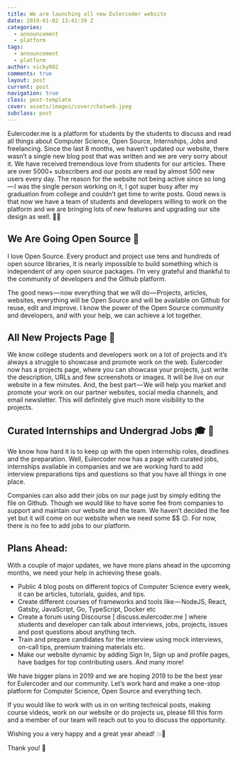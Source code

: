 ```yaml
---
title: We are launching all new Eulercoder website
date: 2019-01-02 13:41:39 Z
categories:
  - announcement
  - platform
tags:
  - announcement
  - platform
author: vicky002
comments: true
layout: post
current: post
navigation: true
class: post-template
cover: assets/images/cover/chatweb.jpeg
subclass: post
---
```




Eulercoder.me is a platform for students by the students to discuss and read all things about Computer Science, Open Source, Internships, Jobs and freelancing. Since the last 8 months, we haven’t updated our website, there wasn’t a single new blog post that was written and we are very sorry about it. We have received tremendous love from students for our articles. There are over 5000+ subscribers and our posts are read by almost 500 new users every day. The reason for the website not being active since so long — I was the single person working on it, I got super busy after my graduation from college and couldn’t get time to write posts. Good news is that now we have a team of students and developers willing to work on the platform and we are bringing lots of new features and upgrading our site design as well. 🚀🎉

## We Are Going Open Source 🚀

I love Open Source. Every product and project use tens and hundreds of open source libraries, it is nearly impossible to build something which is independent of any open source packages. I’m very grateful and thankful to the community of developers and the Github platform.

The good news — now everything that we will do — Projects, articles, websites, everything will be Open Source and will be available on Github for reuse, edit and improve. I know the power of the Open Source community and developers, and with your help, we can achieve a lot together.

## All New Projects Page 📃

We know college students and developers work on a lot of projects and it’s always a struggle to showcase and promote work on the web. Eulercoder now has a projects page, where you can showcase your projects, just write the description, URLs and few screenshots or images. It will be live on our website in a few minutes. And, the best part — We will help you market and promote your work on our partner websites, social media channels, and email newsletter. This will definitely give much more visibility to the projects.

## Curated Internships and Undergrad Jobs 🎓 💼

We know how hard it is to keep up with the open internship roles, deadlines and the preparation. Well, Eulercoder now has a page with curated jobs, internships available in companies and we are working hard to add interview preparations tips and questions so that you have all things in one place.

Companies can also add their jobs on our page just by simply editing the file on Github. Though we would like to have some fee from companies to support and maintain our website and the team. We haven’t decided the fee yet but it will come on our website when we need some $$ 😉. For now, there is no fee to add jobs to our platform.

## Plans Ahead:
With a couple of major updates, we have more plans ahead in the upcoming months, we need your help in achieving these goals.

- Public 4 blog posts on different topics of Computer Science every week, it can be articles, tutorials, guides, and tips.
- Create different courses of frameworks and tools like — NodeJS, React, Gatsby, JavaScript, Go, TypeScript, Docker etc
- Create a forum using Discourse [ discuss.eulercoder.me ] where students and developer can talk about interviews, jobs, projects, issues and post questions about anything tech.
- Train and prepare candidates for the interview using mock interviews, on-call tips, premium training materials etc.
- Make our website dynamic by adding Sign In, Sign up and profile pages, have badges for top contributing users.
And many more!

We have bigger plans in 2019 and we are hoping 2019 to be the best year for Eulercoder and our community. Let’s work hard and make a one-stop platform for Computer Science, Open Source and everything tech.

If you would like to work with us in on writing technical posts, making course videos, work on our website or do projects us, please fill this form and a member of our team will reach out to you to discuss the opportunity.

Wishing you a very happy and a great year ahead! 💥🚀

Thank you! 🙇
